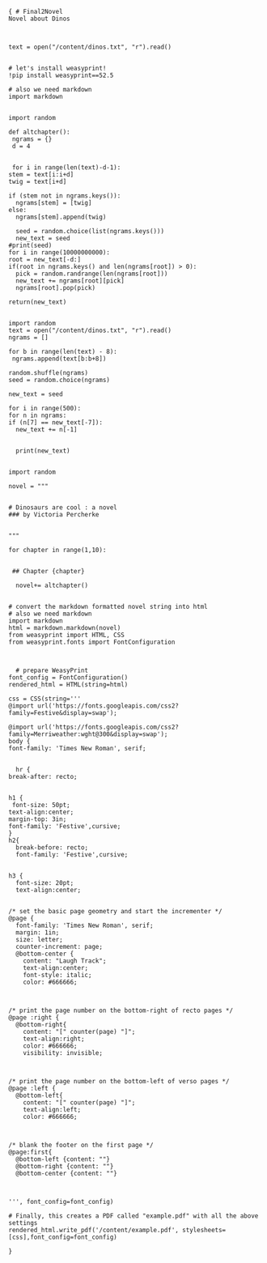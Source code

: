     { # Final2Novel
    Novel about Dinos



    text = open("/content/dinos.txt", "r").read()


    # let's install weasyprint!
    !pip install weasyprint==52.5

    # also we need markdown
    import markdown


    import random

    def altchapter():
     ngrams = {}
     d = 4


     for i in range(len(text)-d-1):
    stem = text[i:i+d]
    twig = text[i+d]

    if (stem not in ngrams.keys()):
      ngrams[stem] = [twig]
    else:
      ngrams[stem].append(twig)

      seed = random.choice(list(ngrams.keys()))
      new_text = seed
    #print(seed)
    for i in range(10000000000):
    root = new_text[-d:]
    if(root in ngrams.keys() and len(ngrams[root]) > 0):
      pick = random.randrange(len(ngrams[root]))
      new_text += ngrams[root][pick]
      ngrams[root].pop(pick)

    return(new_text)


    import random
    text = open("/content/dinos.txt", "r").read()
    ngrams = []

    for b in range(len(text) - 8):
     ngrams.append(text[b:b+8])

    random.shuffle(ngrams)
    seed = random.choice(ngrams)

    new_text = seed

    for i in range(500):
    for n in ngrams:
    if (n[7] == new_text[-7]):
      new_text += n[-1]
      

      print(new_text)


    import random

    novel = """


    # Dinosaurs are cool : a novel
    ### by Victoria Percherke


    """

    for chapter in range(1,10):
 

     ## Chapter {chapter}

      novel+= altchapter()


    # convert the markdown formatted novel string into html
    # also we need markdown
    import markdown
    html = markdown.markdown(novel)
    from weasyprint import HTML, CSS
    from weasyprint.fonts import FontConfiguration



      # prepare WeasyPrint
    font_config = FontConfiguration()
    rendered_html = HTML(string=html)

    css = CSS(string='''
    @import url('https://fonts.googleapis.com/css2?family=Festive&display=swap');

    @import url('https://fonts.googleapis.com/css2?family=Merriweather:wght@300&display=swap');
    body {
    font-family: 'Times New Roman', serif;


      hr {
    break-after: recto; 


    h1 {
     font-size: 50pt;
    text-align:center;
    margin-top: 3in;
    font-family: 'Festive',cursive;
    }
    h2{
      break-before: recto;
      font-family: 'Festive',cursive;


    h3 {
      font-size: 20pt;
      text-align:center;


    /* set the basic page geometry and start the incrementer */
    @page {
      font-family: 'Times New Roman', serif;
      margin: 1in;
      size: letter;
      counter-increment: page;
      @bottom-center {
        content: "Laugh Track";
        text-align:center;
        font-style: italic;
        color: #666666;



    /* print the page number on the bottom-right of recto pages */
    @page :right {
      @bottom-right{
        content: "[" counter(page) "]";
        text-align:right;
        color: #666666;
        visibility: invisible;



    /* print the page number on the bottom-left of verso pages */
    @page :left {
      @bottom-left{
        content: "[" counter(page) "]";
        text-align:left;
        color: #666666;



    /* blank the footer on the first page */
    @page:first{
      @bottom-left {content: ""}
      @bottom-right {content: ""}
      @bottom-center {content: ""}



    ''', font_config=font_config)

    # Finally, this creates a PDF called "example.pdf" with all the above settings
    rendered_html.write_pdf('/content/example.pdf', stylesheets=[css],font_config=font_config)

    }
